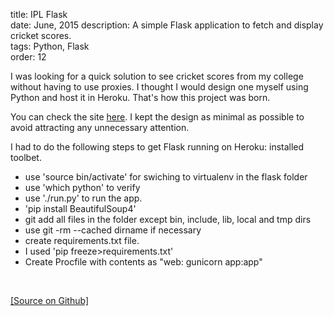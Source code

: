 title: IPL Flask  
date: June, 2015
description: A simple Flask application to fetch and display cricket scores.   
tags: Python, Flask   
order: 12

I was looking for a quick solution to see cricket scores from my college without having to use proxies. I thought I would design one myself using Python and host it in Heroku. That's how this project was born.

You can check the site [here](http://ipl-flask.sivasubramanyam.me). I kept the design as minimal as possible to avoid attracting any unnecessary attention.

I had to do the following steps to get Flask running on Heroku: installed toolbet.

*   use 'source bin/activate' for swiching to virtualenv in the flask folder
*   use 'which python' to verify
*   use './run.py' to run the app.
*   'pip install BeautifulSoup4'
*   git add all files in the folder except bin, include, lib, local and tmp dirs
*   use git -rm --cached dirname if necessary
*   create requirements.txt file.
*   I used 'pip freeze>requirements.txt'
*   Create Procfile with contents as "web: gunicorn app:app"

<br>

[[Source on Github]](http://github.com/astronomersiva/IPLFlask/)
